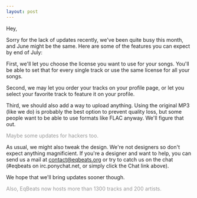 ```yaml
---
layout: post
---
```


Hey,

Sorry for the lack of updates recently, we've been quite busy this month, and June might be the same. Here are some of the features you can expect by end of July:

First, we'll let you choose the license you want to use for your songs. You'll be able to set that for every single track or use the same license for all your songs.

Second, we may let you order your tracks on your profile page, or let you select your favorite track to feature it on your profile.

Third, we should also add a way to upload anything. Using the original MP3 (like we do) is probably the best option to prevent quality loss, but some people want to be able to use formats like FLAC anyway. We'll figure that out.

<p style="color: #999">Maybe some updates for hackers too.</p>

As usual, we might also tweak the design. We're not designers so don't expect anything magnificient. If you're a designer and want to help, you can send us a mail at contact@eqbeats.org or try to catch us on the chat (#eqbeats on irc.ponychat.net, or simply click the Chat link above).

We hope that we'll bring updates sooner though.

<p style="color:#999;">Also, EqBeats now hosts more than 1300 tracks and 200 artists.</p>
